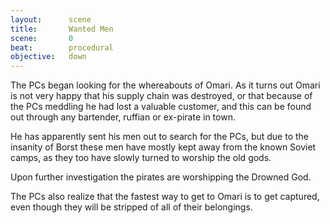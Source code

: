```yaml
---
layout:      scene
title:       Wanted Men
scene:       0
beat:        procedural
objective:   down
---
```



The PCs began looking for the whereabouts of Omari.
As it turns out Omari is not very happy that his supply chain was destroyed,
or that because of the PCs meddling he had lost a valuable customer,
and this can be found out through any bartender, ruffian or ex-pirate in town.

He has apparently sent his men out to search for the PCs,
but due to the insanity of Borst these men have mostly kept away from the known Soviet camps,
as they too have slowly turned to worship the old gods.

Upon further investigation the pirates are worshipping the Drowned God.

The PCs also realize that the fastest way to get to Omari is to get captured,
even though they will be stripped of all of their belongings.








